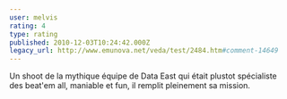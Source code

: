 ```yaml
---
user: melvis
rating: 4
type: rating
published: 2010-12-03T10:24:42.000Z
legacy_url: http://www.emunova.net/veda/test/2484.htm#comment-14649
---
```

Un shoot de la mythique équipe de Data East qui était plustot spécialiste des beat'em all, maniable et fun, il remplit pleinement sa mission.
